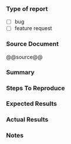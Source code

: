 ### Type of report
   - [ ] bug
   - [ ] feature request

### Source Document
@@source@@

### Summary
<!-- A clear and concise description of what the bug/feature request is. -->

### Steps To Reproduce
<!-- Steps to reproduce the behavior if you ran through steps in the document. -->

### Expected Results
<!-- A clear and concise description of what you expected to happen. -->

### Actual Results
<!-- Explain what actually happened if steps were executed, and if applicable, add screenshots to help explain your problem. -->

### Notes
<!-- Add any other context about the problem here. -->
